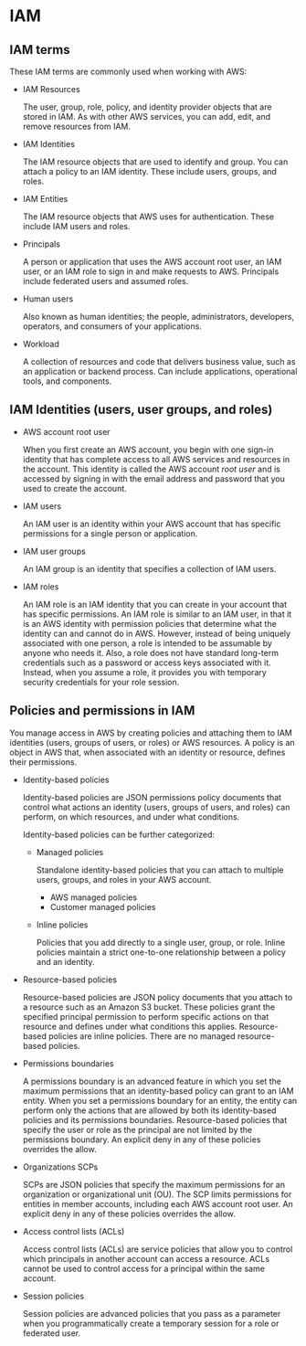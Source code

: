 # IAM

## IAM terms

These IAM terms are commonly used when working with AWS:

- IAM Resources

    The user, group, role, policy, and identity provider objects that are stored in IAM. As with other AWS services, you can add, edit, and remove resources from IAM.

- IAM Identities

    The IAM resource objects that are used to identify and group. You can attach a policy to an IAM identity. These include users, groups, and roles.

- IAM Entities

    The IAM resource objects that AWS uses for authentication. These include IAM users and roles.

- Principals

    A person or application that uses the AWS account root user, an IAM user, or an IAM role to sign in and make requests to AWS. Principals include federated users and assumed roles.

- Human users

    Also known as human identities; the people, administrators, developers, operators, and consumers of your applications.

- Workload

    A collection of resources and code that delivers business value, such as an application or backend process. Can include applications, operational tools, and components.

## IAM Identities (users, user groups, and roles)

- AWS account root user

    When you first create an AWS account, you begin with one sign-in identity that has complete access to all AWS services and resources in the account. This identity is called the AWS account *root user* and is accessed by signing in with the email address and password that you used to create the account.

- IAM users

    An IAM user is an identity within your AWS account that has specific permissions for a single person or application.

- IAM user groups

    An IAM group is an identity that specifies a collection of IAM users.

- IAM roles

    An IAM role is an IAM identity that you can create in your account that has specific permissions. An IAM role is similar to an IAM user, in that it is an AWS identity with permission policies that determine what the identity can and cannot do in AWS. However, instead of being uniquely associated with one person, a role is intended to be assumable by anyone who needs it. Also, a role does not have standard long-term credentials such as a password or access keys associated with it. Instead, when you assume a role, it provides you with temporary security credentials for your role session.

## Policies and permissions in IAM

You manage access in AWS by creating policies and attaching them to IAM identities (users, groups of users, or roles) or AWS resources. A policy is an object in AWS that, when associated with an identity or resource, defines their permissions.

- Identity-based policies

    Identity-based policies are JSON permissions policy documents that control what actions an identity (users, groups of users, and roles) can perform, on which resources, and under what conditions.
    
    Identity-based policies can be further categorized:

    - Managed policies
    
        Standalone identity-based policies that you can attach to multiple users, groups, and roles in your AWS account.

        - AWS managed policies
        - Customer managed policies
    
    - Inline policies

        Policies that you add directly to a single user, group, or role. Inline policies maintain a strict one-to-one relationship between a policy and an identity.

- Resource-based policies

    Resource-based policies are JSON policy documents that you attach to a resource such as an Amazon S3 bucket. These policies grant the specified principal permission to perform specific actions on that resource and defines under what conditions this applies. Resource-based policies are inline policies. There are no managed resource-based policies.

- Permissions boundaries

    A permissions boundary is an advanced feature in which you set the maximum permissions that an identity-based policy can grant to an IAM entity. When you set a permissions boundary for an entity, the entity can perform only the actions that are allowed by both its identity-based policies and its permissions boundaries. Resource-based policies that specify the user or role as the principal are not limited by the permissions boundary. An explicit deny in any of these policies overrides the allow.

- Organizations SCPs

    SCPs are JSON policies that specify the maximum permissions for an organization or organizational unit (OU). The SCP limits permissions for entities in member accounts, including each AWS account root user. An explicit deny in any of these policies overrides the allow.

- Access control lists (ACLs)

    Access control lists (ACLs) are service policies that allow you to control which principals in another account can access a resource. ACLs cannot be used to control access for a principal within the same account.

- Session policies

    Session policies are advanced policies that you pass as a parameter when you programmatically create a temporary session for a role or federated user.

